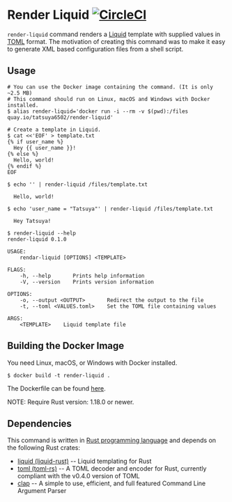 # Render Liquid [![CircleCI](https://circleci.com/gh/tatsuya6502/tiny-utils/tree/master.svg?style=svg)](https://circleci.com/gh/tatsuya6502/tiny-utils/tree/master)

`render-liquid` command renders
a [Liquid](https://shopify.github.io/liquid/) template with supplied
values in [TOML](https://github.com/toml-lang/toml) format. The
motivation of creating this command was to make it easy to generate
XML based configuration files from a shell script.


## Usage

```console
# You can use the Docker image containing the command. (It is only ~2.5 MB)
# This command should run on Linux, macOS and Windows with Docker installed.
$ alias render-liquid='docker run -i --rm -v $(pwd):/files quay.io/tatsuya6502/render-liquid'

# Create a template in Liquid.
$ cat <<'EOF' > template.txt
{% if user_name %}
  Hey {{ user_name }}!
{% else %}
  Hello, world!
{% endif %}
EOF

$ echo '' | render-liquid /files/template.txt

  Hello, world!

$ echo 'user_name = "Tatsuya"' | render-liquid /files/template.txt

  Hey Tatsuya!

```

```console
$ render-liquid --help
render-liquid 0.1.0

USAGE:
    rendar-liquid [OPTIONS] <TEMPLATE>

FLAGS:
    -h, --help       Prints help information
    -V, --version    Prints version information

OPTIONS:
    -o, --output <OUTPUT>       Redirect the output to the file
    -t, --toml <VALUES.toml>    Set the TOML file containing values

ARGS:
    <TEMPLATE>    Liquid template file
```


## Building the Docker Image

You need Linux, macOS, or Windows with Docker installed.

```console
$ docker build -t render-liquid .
```

The Dockerfile can be found [here](./Dockerfile).

NOTE: Require Rust version: 1.18.0 or newer.


## Dependencies

This command is written in
[Rust programming language](https://www.rust-lang.org) and depends on
the following Rust crates:

- [liquid (liquid-rust)](https://crates.io/crates/liquid) -- Liquid
  templating for Rust
- [toml (toml-rs)](https://crates.io/crates/toml) -- A TOML decoder
  and encoder for Rust, currently compliant with the v0.4.0 version of
  TOML
- [clap](https://crates.io/crates/clap) -- A simple to use, efficient,
  and full featured Command Line Argument Parser
